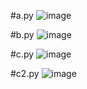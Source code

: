 #a.py
![image](https://github.com/user-attachments/assets/171275eb-516b-4137-876b-5b0b1447ab27)

#b.py
![image](https://github.com/user-attachments/assets/538db08d-eeaf-4a61-b069-520ed6645449)

#c.py
![image](https://github.com/user-attachments/assets/9cbe8ca7-adac-41e6-a186-4a3f650e14f0)

#c2.py
![image](https://github.com/user-attachments/assets/1274f831-27be-44d7-a8fd-dbe53a990e95)
